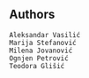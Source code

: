 ## Authors

```text
Aleksandar Vasilić
Marija Stefanović
Milena Jovanović
Ognjen Petrović
Teodora Glišić
```
